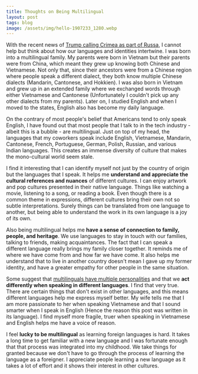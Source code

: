 ```yaml
---
title: Thoughts on Being Multilingual
layout: post
tags: blog
image: /assets/img/hello-1907233_1280.webp
---
```


With the recent news of [Trump calling Crimea as part of Russa](http://www.businessinsider.com/trump-claims-crimea-is-part-of-russia-since-people-speak-russian-g7-summit-2018-6), I cannot help but think about how our languages and identities intertwine. I was born into a multilingual family. My parents were born in Vietnam but their parents were from China, which meant they grew up knowing both Chinese and Vietnamese. Not only that, since their ancestors were from a Chinese region where people speak a different dialect, they both know multiple Chinese dialects (Mandarin, Cantonese, and Hokkien). I was also born in Vietnam and grew up in an extended family where we exchanged words through either Vietnamese and Cantonese (Unfortunately I couldn't pick up any other dialects from my parents). Later on,  I studied English and when I moved to the states, English also has become my daily language.

On the contrary of most people's belief that Americans tend to only speak English, I have found out that most people that I talk to in the tech industry - albeit this is a bubble - are multilingual. Just on top of my head, the languages that my coworkers speak include English, Vietnamese, Mandarin, Cantonese, French, Portuguese, German, Polish, Russian, and various Indian languages. This creates an immense diversity of culture that makes the mono-cultural world seem stale.

I find it interesting that I can identify myself not just by the country of origin but the languages that I speak. It helps me **understand and appreciate the cultural references and nuances** of different cultures. I can enjoy artwork and pop cultures presented in their native language. Things like watching a movie, listening to a song, or reading a book. Even though there is a common theme in expressions, different cultures bring their own not so subtle interpretations. Surely things can be translated from one language to another, but being able to understand the work in its own language is a joy of its own.

Also being multilingual helps me **have a sense of connection to family, people, and heritage**. We use languages to stay in touch with our families, talking to friends, making acquaintances. The fact that I can speak a different language really brings my family closer together. It reminds me of where we have come from and how far we have come. It also helps me understand that to live in another country doesn't mean I gave up my former identity,  and have a greater empathy for other people in the same situation.

Some suggest that [multilinguals have multiple personalities](https://newrepublic.com/article/117485/multilinguals-have-multiple-personalities) and that we **act differently when speaking in different languages**. I find that very true. There are certain things that don't exist in other languages, and this means different languages help me express myself better. My wife tells me that I am more passionate to her when speaking Vietnamese and that I sound smarter when I speak in English (Hence the reason this post was written in its language). I find myself more fragile, truer when speaking in Vietnamese and English helps me have a voice of reason.

I feel **lucky to be multilingual** as learning foreign languages is hard. It takes a long time to get familiar with a new language and I was fortunate enough that that process was integrated into my childhood. We take things for granted because we don't have to go through the process of learning the language as a foreigner.  I appreciate people learning a new language as it takes a lot of effort and it shows their interest in other cultures.

